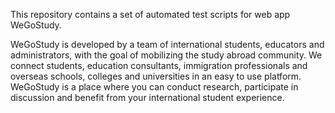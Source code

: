 This repository contains a set of automated test scripts for web app WeGoStudy.

WeGoStudy is developed by a team of international students, educators and administrators, with the goal of mobilizing the study abroad community. We connect students, education consultants, immigration professionals and overseas schools, colleges and universities in an easy to use platform. WeGoStudy is a place where you can conduct research, participate in discussion and benefit from your international student experience.
